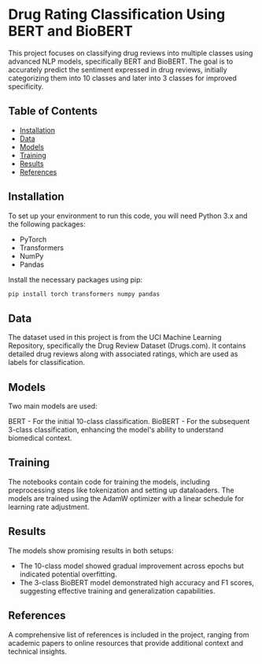 # Drug Rating Classification Using BERT and BioBERT

This project focuses on classifying drug reviews into multiple classes using advanced NLP models, specifically BERT and BioBERT. The goal is to accurately predict the sentiment expressed in drug reviews, initially categorizing them into 10 classes and later into 3 classes for improved specificity.

## Table of Contents
- [Installation](#installation)
- [Data](#data)
- [Models](#models)
- [Training](#training)
- [Results](#results)
- [References](#references)


## Installation

To set up your environment to run this code, you will need Python 3.x and the following packages:
- PyTorch
- Transformers
- NumPy
- Pandas

Install the necessary packages using pip:

```bash
pip install torch transformers numpy pandas
```
## Data
The dataset used in this project is from the UCI Machine Learning Repository, specifically the Drug Review Dataset (Drugs.com). It contains detailed drug reviews along with associated ratings, which are used as labels for classification.

## Models
Two main models are used:

BERT - For the initial 10-class classification.
BioBERT - For the subsequent 3-class classification, enhancing the model's ability to understand biomedical context.

## Training
The notebooks contain code for training the models, including preprocessing steps like tokenization and setting up dataloaders. The models are trained using the AdamW optimizer with a linear schedule for learning rate adjustment.

## Results
The models show promising results in both setups:

- The 10-class model showed gradual improvement across epochs but indicated potential overfitting.
- The 3-class BioBERT model demonstrated high accuracy and F1 scores, suggesting effective training and generalization capabilities.

## References
A comprehensive list of references is included in the project, ranging from academic papers to online resources that provide additional context and technical insights.



